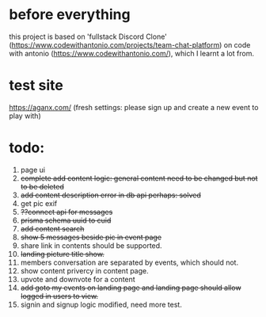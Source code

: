 # before everything

this project is based on 'fullstack Discord Clone' (https://www.codewithantonio.com/projects/team-chat-platform) on code with antonio (https://www.codewithantonio.com/), which I learnt a lot from.

# test site

https://aganx.com/
(fresh settings: please sign up and create a new event to play with)

# todo:
1. page ui
2. ~~complete add content logic: general content need to be changed but not to be deleted~~
3. ~~add content description error in ~~db~~ api perhaps: solved~~
4. get pic exif
5. ~~??connect api for messages~~
6. ~~prisma schema uuid to cuid~~
7. ~~add content search~~
8. ~~show 5 messages beside pic in event page~~
9. share link in contents should be supported.
10. ~~landing picture title show.~~
11. members conversation are separated by events, which should not.
12. show content privercy in content page.
13. upvote and downvote for a content
14. ~~add goto my events on landing page and landing page should allow logged in users to view.~~
15. signin and signup logic modified, need more test.